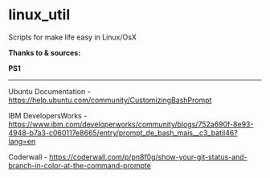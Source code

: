 # linux_util
Scripts for make life easy in Linux/OsX


__Thanks to & sources:__


__PS1__
__________________________________________________________________________________________

Ubuntu Documentation - https://help.ubuntu.com/community/CustomizingBashPrompt

IBM DevelopersWorks - https://www.ibm.com/developerworks/community/blogs/752a690f-8e93-4948-b7a3-c060117e8665/entry/prompt_de_bash_mais__c3_batil46?lang=en

Coderwall - https://coderwall.com/p/pn8f0g/show-your-git-status-and-branch-in-color-at-the-command-prompte